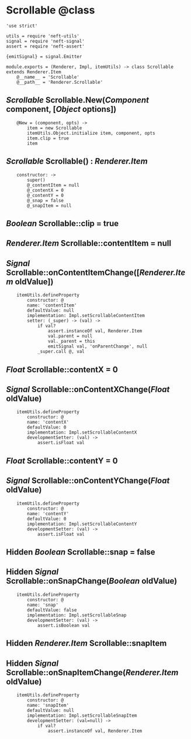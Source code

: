 Scrollable @class
==========

	'use strict'

	utils = require 'neft-utils'
	signal = require 'neft-signal'
	assert = require 'neft-assert'

	{emitSignal} = signal.Emitter

	module.exports = (Renderer, Impl, itemUtils) -> class Scrollable extends Renderer.Item
		@__name__ = 'Scrollable'
		@__path__ = 'Renderer.Scrollable'

*Scrollable* Scrollable.New(*Component* component, [*Object* options])
----------------------------------------------------------------------

		@New = (component, opts) ->
			item = new Scrollable
			itemUtils.Object.initialize item, component, opts
			item.clip = true
			item

*Scrollable* Scrollable() : *Renderer.Item*
-------------------------------------------

		constructor: ->
			super()
			@_contentItem = null
			@_contentX = 0
			@_contentY = 0
			@_snap = false
			@_snapItem = null

*Boolean* Scrollable::clip = true
---------------------------------

*Renderer.Item* Scrollable::contentItem = null
----------------------------------------------

## *Signal* Scrollable::onContentItemChange([*Renderer.Item* oldValue])

		itemUtils.defineProperty
			constructor: @
			name: 'contentItem'
			defaultValue: null
			implementation: Impl.setScrollableContentItem
			setter: (_super) -> (val) ->
				if val?
					assert.instanceOf val, Renderer.Item
					val.parent = null
					val._parent = this
					emitSignal val, 'onParentChange', null
				_super.call @, val

*Float* Scrollable::contentX = 0
--------------------------------

## *Signal* Scrollable::onContentXChange(*Float* oldValue)

		itemUtils.defineProperty
			constructor: @
			name: 'contentX'
			defaultValue: 0
			implementation: Impl.setScrollableContentX
			developmentSetter: (val) ->
				assert.isFloat val

*Float* Scrollable::contentY = 0
--------------------------------

## *Signal* Scrollable::onContentYChange(*Float* oldValue)

		itemUtils.defineProperty
			constructor: @
			name: 'contentY'
			defaultValue: 0
			implementation: Impl.setScrollableContentY
			developmentSetter: (val) ->
				assert.isFloat val

Hidden *Boolean* Scrollable::snap = false
-----------------------------------------

## Hidden *Signal* Scrollable::onSnapChange(*Boolean* oldValue)

		itemUtils.defineProperty
			constructor: @
			name: 'snap'
			defaultValue: false
			implementation: Impl.setScrollableSnap
			developmentSetter: (val) ->
				assert.isBoolean val

Hidden *Renderer.Item* Scrollable::snapItem
-------------------------------------------

## Hidden *Signal* Scrollable::onSnapItemChange(*Renderer.Item* oldValue)

		itemUtils.defineProperty
			constructor: @
			name: 'snapItem'
			defaultValue: null
			implementation: Impl.setScrollableSnapItem
			developmentSetter: (val=null) ->
				if val?
					assert.instanceOf val, Renderer.Item

